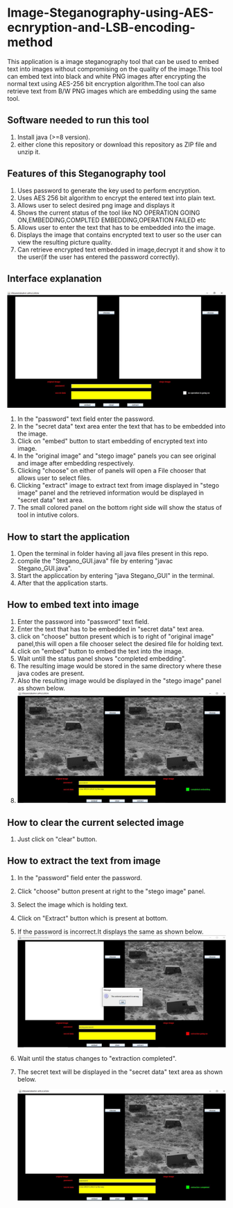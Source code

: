 # Image-Steganography-using-AES-ecnryption-and-LSB-encoding-method

This application is a image steganography tool that can be used to embed text into images without compromising on the quality of the image.This tool can embed text into black and white PNG images 
after encrypting the normal text using AES-256 bit encryption algorithm.The tool can also retrieve text from B/W PNG images which are embedding using the same tool.

## Software needed to run this tool
1. Install java (>=8 version).
2. either clone this repository or download this repository as ZIP file and unzip it.

## Features of this Steganography tool

1. Uses password to generate the key used to perform encryption.
2. Uses AES 256 bit algorithm to encrypt the entered text into plain text.
3. Allows user to select desired png image and displays it
4. Shows the current status of the tool like NO OPERATION GOING ON,EMBEDDING,COMPLTED EMBEDDING,OPERATION FAILED etc
5. Allows user to enter the text that has to be embedded into the image.
6. Displays the image that contains encrypted text to user so the user can view the resulting picture quality.
7. Can retrieve encrypted text embedded in image,decrypt it and show it to the user(if the user has entered the password correctly).

## Interface explanation
![Stegano_Interface](screenshots/Steg1.jpg)

1. In the "password" text field enter the password.
2. In the "secret data" text area enter the text that has to be embedded into the image.
3. Click on "embed" button to start embedding of encrypted text into image.
4. In the "original image" and "stego image" panels you can see original and image after embedding respectively.
5. Clicking "choose" on either of panels will open a File chooser that allows user to select files.
6. Clicking "extract" image to extract text from image displayed in "stego image" panel and the retrieved information would be displayed in "secret data" text area.
7. The small colored panel on the bottom right side will show the status of tool in intutive colors.

## How to start the application

1. Open the terminal in folder having all java files present in this repo.
2. compile the "Stegano_GUI.java" file by entering "javac Stegano_GUI.java".
3. Start the appliccation by entering "java Stegano_GUI" in the terminal.
4. After that the application starts.
   
## How to embed text into image

1. Enter the password into "password" text field.
2. Enter the text that has to be embedded in "secret data" text area.
3. click on "choose" button present which is to right of "original image" panel,this will open a file chooser select the desired file for holding text.
4. click on "embed" button to embed the text into the image.
5. Wait untill the status panel shows "completed embedding".
6. The resulting image would be stored in the same directory where these java codes are present.
7. Also the resulting image would be displayed in the "stego image" panel as shown below.
8. ![after embedding](screenshots/Steg2.JPG)


## How to clear the current selected image

1. Just click on "clear" button.

## How to extract the text from image

1. In the "password" field enter the password.
2. Click "choose" button present at right to the "stego image" panel.
3. Select the image which is holding text.
4. Click on "Extract" button which is present at bottom.
5. If the password is incorrect.It displays the same as shown below.
   ![wrong password](screenshots/Steg3.JPG)

7. Wait until the status changes to "extraction completed".
8. The secret text will be displayed in the "secret data" text area as shown below.
   
    ![succesfull extract](screenshots/Steg4.JPG)
